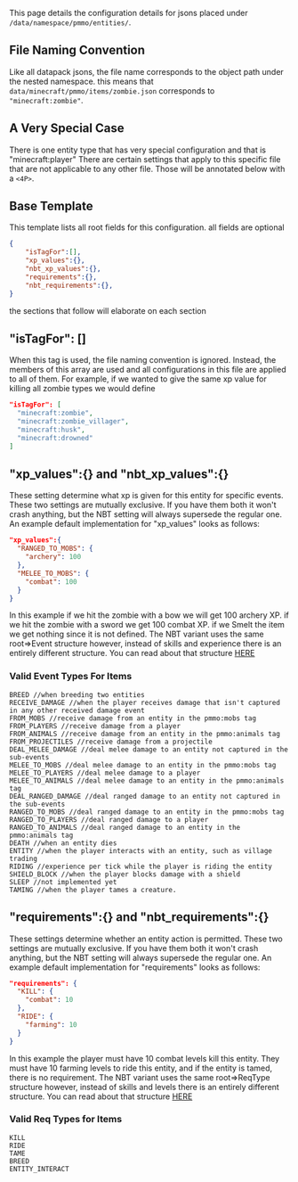 This page details the configuration details for jsons placed under `/data/namespace/pmmo/entities/`.

## File Naming Convention
Like all datapack jsons, the file name corresponds to the object path under the nested namespace.  this means that `data/minecraft/pmmo/items/zombie.json` corresponds to `"minecraft:zombie"`.

## A Very Special Case
There is one entity type that has very special configuration and that is "minecraft:player" There are certain settings that apply to this specific file that are not applicable to any other file.  Those will be annotated below with a `<4P>`.

## Base Template
This template lists all root fields for this configuration. all fields are optional
```json
{
    "isTagFor":[],
    "xp_values":{},
    "nbt_xp_values":{},
    "requirements":{},
    "nbt_requirements":{},
}
```
the sections that follow will elaborate on each section

## "isTagFor": []
When this tag is used, the file naming convention is ignored.  Instead, the members of this array are used and all configurations in this file are applied to all of them.  For example, if we wanted to give the same xp value for killing all zombie types we would define
```json
"isTagFor": [
  "minecraft:zombie",
  "minecraft:zombie_villager",
  "minecraft:husk",
  "minecraft:drowned"
]
```

## "xp_values":{} and "nbt_xp_values":{}
These setting determine what xp is given for this entity for specific events.  These two settings are mutually exclusive.  If you have them both it won't crash anything, but the NBT setting will always supersede the regular one.  An example default implementation for "xp_values" looks as follows:
```json
"xp_values":{
  "RANGED_TO_MOBS": {
    "archery": 100
  },
  "MELEE_TO_MOBS": {
    "combat": 100
  }
}
```
In this example if we hit the zombie with a bow we will get 100 archery XP.  if we hit the zombie with a sword we get 100 combat XP.  if we Smelt the item we get nothing since it is not defined.  The NBT variant uses the same root=>Event structure however, instead of skills and experience there is an entirely different structure.  You can read about that structure [HERE](https://github.com/Caltinor/PMMO-and-NBT-Compat/wiki/Config-Structure-Overview)

### Valid Event Types For Items
```
BREED //when breeding two entities
RECEIVE_DAMAGE //when the player receives damage that isn't captured in any other received damage event
FROM_MOBS //receive damage from an entity in the pmmo:mobs tag
FROM_PLAYERS //receive damage from a player
FROM_ANIMALS //receive damage from an entity in the pmmo:animals tag
FROM_PROJECTILES //receive damage from a projectile
DEAL_MELEE_DAMAGE //deal melee damage to an entity not captured in the sub-events
MELEE_TO_MOBS //deal melee damage to an entity in the pmmo:mobs tag
MELEE_TO_PLAYERS //deal melee damage to a player
MELEE_TO_ANIMALS //deal melee damage to an entity in the pmmo:animals tag
DEAL_RANGED_DAMAGE //deal ranged damage to an entity not captured in the sub-events
RANGED_TO_MOBS //deal ranged damage to an entity in the pmmo:mobs tag
RANGED_TO_PLAYERS //deal ranged damage to a player
RANGED_TO_ANIMALS //deal ranged damage to an entity in the pmmo:animals tag
DEATH //when an entity dies
ENTITY //when the player interacts with an entity, such as village trading
RIDING //experience per tick while the player is riding the entity
SHIELD_BLOCK //when the player blocks damage with a shield
SLEEP //not implemented yet
TAMING //when the player tames a creature.
```

## "requirements":{} and "nbt_requirements":{}
These settings determine whether an entity action is permitted.  These two settings are mutually exclusive.  If you have them both it won't crash anything, but the NBT setting will always supersede the regular one.  An example default implementation for "requirements" looks as follows:
```json
"requirements": {
  "KILL": {
    "combat": 10
  },
  "RIDE": {
    "farming": 10
  }
}
```
In this example the player must have 10 combat levels kill this entity.  They must have 10 farming levels to ride this entity, and if the entity is tamed, there is no requirement.  The NBT variant uses the same root=>ReqType structure however, instead of skills and levels there is an entirely different structure.  You can read about that structure [HERE](https://github.com/Caltinor/PMMO-and-NBT-Compat/wiki/Config-Structure-Overview)

### Valid Req Types for Items
```
KILL
RIDE
TAME
BREED
ENTITY_INTERACT
```